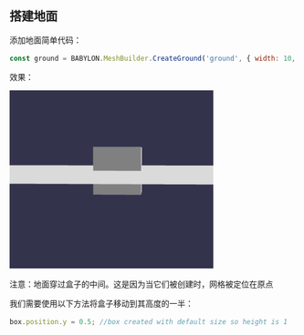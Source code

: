 ## 搭建地面

添加地面简单代码：

```javascript
const ground = BABYLON.MeshBuilder.CreateGround('ground', { width: 10, height: 10 });
```

效果：

![Alt text](image.png)

注意：地面穿过盒子的中间。这是因为当它们被创建时，网格被定位在原点

我们需要使用以下方法将盒子移动到其高度的一半：

```javascript
box.position.y = 0.5; //box created with default size so height is 1
```
